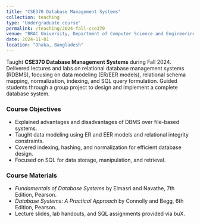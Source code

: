 ```yaml
---
title: "CSE370 Database Management Systems"
collection: teaching
type: "Undergraduate course"
permalink: /teaching/2024-fall-cse370
venue: "BRAC University, Department of Computer Science and Engineering"
date: 2024-11-01
location: "Dhaka, Bangladesh"
---
```


Taught **CSE370 Database Management Systems** during Fall 2024. Delivered lectures and labs on relational database management systems (RDBMS), focusing on data modeling (ER/EER models), relational schema mapping, normalization, indexing, and SQL query formulation. Guided students through a group project to design and implement a complete database system.

### Course Objectives
- Explained advantages and disadvantages of DBMS over file-based systems.
- Taught data modeling using ER and EER models and relational integrity constraints.
- Covered indexing, hashing, and normalization for efficient database design.
- Focused on SQL for data storage, manipulation, and retrieval.

### Course Materials
- *Fundamentals of Database Systems* by Elmasri and Navathe, 7th Edition, Pearson.
- *Database Systems: A Practical Approach* by Connolly and Begg, 6th Edition, Pearson.
- Lecture slides, lab handouts, and SQL assignments provided via buX.